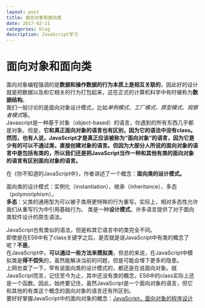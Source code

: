 ```yaml
---
layout: post
title: 面向对象和面向类
date: 2017-02-21
categories: blog
description: JavaScript学习
---
```


# 面向对象和面向类            
面向对象编程强调的是**数据和操作数据的行为本质上是相互关联的**，因此好的设计就是把数据以及和它相关的行为打包起来，这在正式的计算机科学中有时被称为**数据结构**。            
我们一般讨论的是面向对象设计模式，比如*单例模式、工厂模式、原型模式、观察者模式*等。            
Javascript是一种基于对象（object-based）的语言，你遇到的所有东西几乎都是对象。但是，**它和真正面向对象的语言也有区别，因为它的语法中没有class。然而，也有人说，JavaScript才是真正应该被称为“面向对象”的语言，因为它是少有的可以不通过类，直接创建对象的语言。但因为大部分人所说的面向对象的语言中是包括有类的，所以我们还是把JavaScript当作一种和其他有类的面向对象的语言有区别面向对象的语言。**            

在《你不知道的JavaScript中》，作者讲述了一个概念：**面向类的设计模式。**            

面向类的设计模式：实例化（instantiation）、继承（inheritance）、多态（polymoriphism）。            
**多态**：父类的通用型为可以被子类用更特殊的行为重写。实际上，相对多态性允许我们从重写行为中引用基础行为。
类是一种**设计模式**。许多语言提供了对于面向类软件设计的原生语法。            

JavaScript也有类似的语法，但是和其它语言中的类完全不同。            
即使是在ES6中有了class关键字之后，是否就是说JavaScript中有类的概念了呢？**不是**。            
在JavaScript中，**可以通过一些方法来模拟类**，但总的来说，在JavaScript中模拟类是**得不偿失**的，虽然能解决当前的问题，但是可能会埋下更多的隐患。            
上网也查了一下，罕有说面向类的设计模式的，都还是在说面向对象。就JavaScript而言，记住至今为止，其中还没有类的概念，ES6中的class实际上还是一个函数。因此，始终要记住，虽然JavaScript是一个面向对象的语言，但它和其他的有类这个概念的面向对象的语言还有所区别。            
要好好掌握JavaScript中的面向对象的概念：[JavaScript，面向对象的程序设计](http://liveipool.com/blog/2016/12/27/JavaScript-RedBook-6-Object-Oriented/)            